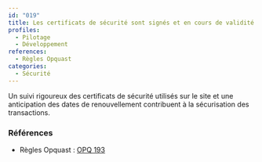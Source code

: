 ```yaml
---
id: "019"
title: Les certificats de sécurité sont signés et en cours de validité.
profiles:
  - Pilotage
  - Développement
references:
  - Règles Opquast
categories:
  - Sécurité
---
```


Un suivi rigoureux des certificats de sécurité utilisés sur le site et une anticipation des dates de renouvellement contribuent à la sécurisation des transactions.

### Références

* Règles Opquast : [OPQ 193](https://checklists.opquast.com/fr/assurance-qualite-web/les-certificats-de-securite-sont-signes-et-en-cours-de-validite)
